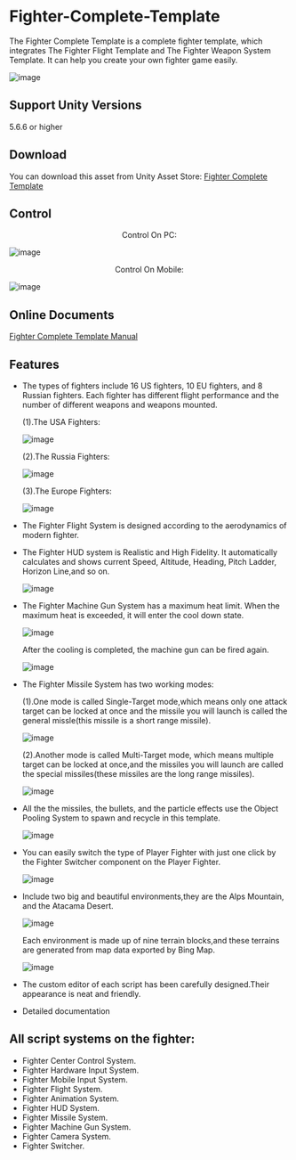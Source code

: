 # Fighter-Complete-Template

The Fighter Complete Template is a complete fighter template, which integrates The Fighter Flight Template and The Fighter Weapon System Template.  It can help you create your own fighter game easily.

![image](https://github.com/swordmaster003/Fighter-Complete-Template/blob/master/Screenshots/Cover.png)

## Support Unity Versions

5.6.6 or higher

## Download

You can download this asset from Unity Asset Store:
[Fighter Complete Template](https://assetstore.unity.com/packages/templates/systems/fighter-complete-template-154370)

## Control

<center>Control On PC:</center>

![image](https://github.com/swordmaster003/Fighter-Complete-Template/blob/master/Screenshots/ControlOnPC.png)

<center>Control On Mobile:</center>

![image](https://github.com/swordmaster003/Fighter-Complete-Template/blob/master/Screenshots/ControlOnMobile.png)

## Online Documents

[Fighter Complete Template Manual](https://www.swordmaster.info/documents/unity-assets-documents/fighter-complete-template-manual-document/)

## Features

- The types of fighters include 16 US fighters, 10 EU fighters, and 8 Russian fighters.
  Each fighter has different flight performance and the number of different weapons and weapons mounted.

  (1).The USA Fighters:
   
   ![image](https://github.com/swordmaster003/Fighter-Complete-Template/blob/master/Screenshots/USA_AI_Fighters.png)

  (2).The Russia Fighters:
  
   ![image](https://github.com/swordmaster003/Fighter-Complete-Template/blob/master/Screenshots/Russia_AI_Fighters.png)

  (3).The Europe Fighters:
  
   ![image](https://github.com/swordmaster003/Fighter-Complete-Template/blob/master/Screenshots/Europe_AI_Fighters.png)

- The Fighter Flight System is designed according to the aerodynamics of modern fighter.

- The Fighter HUD system is Realistic and High Fidelity.
  It automatically calculates and shows current Speed, Altitude, Heading, Pitch Ladder, Horizon Line,and so on.

  ![image](https://github.com/swordmaster003/Fighter-Complete-Template/blob/master/Screenshots/HUD.png)
  
- The Fighter Machine Gun System has a maximum heat limit. When the maximum heat is exceeded, it will enter the cool down state. 

  ![image](https://github.com/swordmaster003/Fighter-Complete-Template/blob/master/Screenshots/MachineGun2.png)
  
  After the cooling is completed, the machine gun can be fired again.
  
  ![image](https://github.com/swordmaster003/Fighter-Complete-Template/blob/master/Screenshots/MachineGun1.png)
  
- The Fighter Missile System has two working modes:
  
  (1).One mode is called Single-Target mode,which means only one attack target can be locked at once and the missile you will launch is called the general missle(this missile is a short range missile). 

  ![image](https://github.com/swordmaster003/Fighter-Complete-Template/blob/master/Screenshots/AimSingle.png)

  (2).Another mode is called Multi-Target mode, which means multiple target can be locked at once,and the missiles you will launch are called the special missiles(these missiles are the long range missiles).

  ![image](https://github.com/swordmaster003/Fighter-Complete-Template/blob/master/Screenshots/AimMulti.png)

- All the the missiles, the bullets, and the particle effects use the Object Pooling System to spawn and recycle in this template.

  ![image](https://github.com/swordmaster003/Fighter-Complete-Template/blob/master/Screenshots/ObjectPool.png)

- You can easily switch the type of Player Fighter with just one click by the Fighter Switcher component on the Player Fighter. 

  ![image](https://github.com/swordmaster003/Fighter-Complete-Template/blob/master/Screenshots/SwitchFighter.png)

 - Include two big and beautiful environments,they are the Alps Mountain, and the Atacama Desert. 

   ![image](https://github.com/swordmaster003/Fighter-Complete-Template/blob/master/Screenshots/Environment1.png)
   
   Each environment is made up of nine terrain blocks,and these terrains are generated from map data exported by Bing Map.
   
   ![image](https://github.com/swordmaster003/Fighter-Complete-Template/blob/master/Screenshots/Environment2.png)

- The custom editor of each script has been carefully designed.Their appearance is neat and friendly.

 - Detailed documentation

## All script systems on the fighter:

- Fighter Center Control System.
- Fighter Hardware Input System.
- Fighter Mobile Input System.
- Fighter Flight System.
- Fighter Animation System.
- Fighter HUD System.
- Fighter Missile System.
- Fighter Machine Gun System.
- Fighter Camera System.
- Fighter Switcher.
